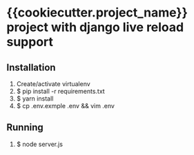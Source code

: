 # {{cookiecutter.project_name}} project with django live reload support

## Installation
1. Create/activate virtualenv  
2. $ pip install -r requirements.txt  
3. $ yarn install
4. $ cp .env.exmple .env && vim .env


## Running  
  
1. $ node server.js  
